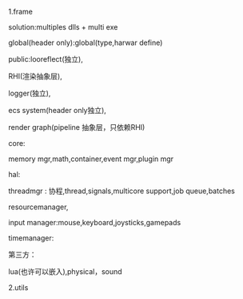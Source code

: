 



1.frame

solution:multiples dlls + multi exe



global(header only):global(type,harwar define)

public:looreflect(独立),

RHI(渲染抽象层),

logger(独立),

ecs system(header only独立),

render graph(pipeline 抽象层，只依赖RHI)

core:

memory mgr,math,container,event mgr,plugin mgr

hal:

threadmgr : 协程,thread,signals,multicore support,job queue,batches

resourcemanager,

input manager:mouse,keyboard,joysticks,gamepads

timemanager:



第三方：

lua(也许可以嵌入),physical，sound



2.utils
